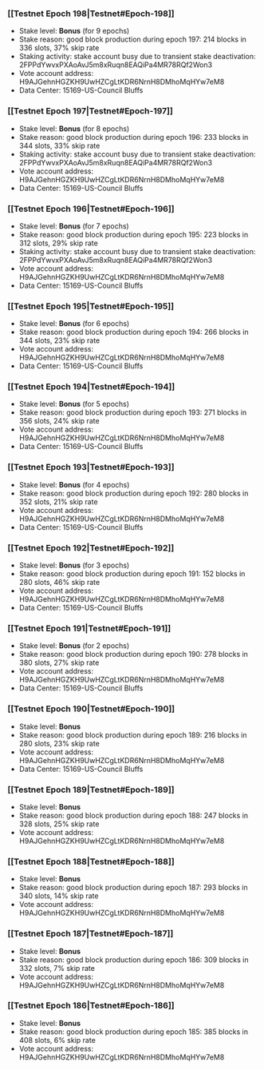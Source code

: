 ### [[Testnet Epoch 198|Testnet#Epoch-198]]
* Stake level: **Bonus** (for 9 epochs)
* Stake reason: good block production during epoch 197: 214 blocks in 336 slots, 37% skip rate
* Staking activity: stake account busy due to transient stake deactivation: 2FPPdYwvxPXAoAvJ5m8xRuqn8EAQiPa4MR78RQf2Won3
* Vote account address: H9AJGehnHGZKH9UwHZCgLtKDR6NrnH8DMhoMqHYw7eM8
* Data Center: 15169-US-Council Bluffs
### [[Testnet Epoch 197|Testnet#Epoch-197]]
* Stake level: **Bonus** (for 8 epochs)
* Stake reason: good block production during epoch 196: 233 blocks in 344 slots, 33% skip rate
* Staking activity: stake account busy due to transient stake deactivation: 2FPPdYwvxPXAoAvJ5m8xRuqn8EAQiPa4MR78RQf2Won3
* Vote account address: H9AJGehnHGZKH9UwHZCgLtKDR6NrnH8DMhoMqHYw7eM8
* Data Center: 15169-US-Council Bluffs
### [[Testnet Epoch 196|Testnet#Epoch-196]]
* Stake level: **Bonus** (for 7 epochs)
* Stake reason: good block production during epoch 195: 223 blocks in 312 slots, 29% skip rate
* Staking activity: stake account busy due to transient stake deactivation: 2FPPdYwvxPXAoAvJ5m8xRuqn8EAQiPa4MR78RQf2Won3
* Vote account address: H9AJGehnHGZKH9UwHZCgLtKDR6NrnH8DMhoMqHYw7eM8
* Data Center: 15169-US-Council Bluffs
### [[Testnet Epoch 195|Testnet#Epoch-195]]
* Stake level: **Bonus** (for 6 epochs)
* Stake reason: good block production during epoch 194: 266 blocks in 344 slots, 23% skip rate
* Vote account address: H9AJGehnHGZKH9UwHZCgLtKDR6NrnH8DMhoMqHYw7eM8
* Data Center: 15169-US-Council Bluffs
### [[Testnet Epoch 194|Testnet#Epoch-194]]
* Stake level: **Bonus** (for 5 epochs)
* Stake reason: good block production during epoch 193: 271 blocks in 356 slots, 24% skip rate
* Vote account address: H9AJGehnHGZKH9UwHZCgLtKDR6NrnH8DMhoMqHYw7eM8
* Data Center: 15169-US-Council Bluffs
### [[Testnet Epoch 193|Testnet#Epoch-193]]
* Stake level: **Bonus** (for 4 epochs)
* Stake reason: good block production during epoch 192: 280 blocks in 352 slots, 21% skip rate
* Vote account address: H9AJGehnHGZKH9UwHZCgLtKDR6NrnH8DMhoMqHYw7eM8
* Data Center: 15169-US-Council Bluffs
### [[Testnet Epoch 192|Testnet#Epoch-192]]
* Stake level: **Bonus** (for 3 epochs)
* Stake reason: good block production during epoch 191: 152 blocks in 280 slots, 46% skip rate
* Vote account address: H9AJGehnHGZKH9UwHZCgLtKDR6NrnH8DMhoMqHYw7eM8
* Data Center: 15169-US-Council Bluffs
### [[Testnet Epoch 191|Testnet#Epoch-191]]
* Stake level: **Bonus** (for 2 epochs)
* Stake reason: good block production during epoch 190: 278 blocks in 380 slots, 27% skip rate
* Vote account address: H9AJGehnHGZKH9UwHZCgLtKDR6NrnH8DMhoMqHYw7eM8
* Data Center: 15169-US-Council Bluffs
### [[Testnet Epoch 190|Testnet#Epoch-190]]
* Stake level: **Bonus**
* Stake reason: good block production during epoch 189: 216 blocks in 280 slots, 23% skip rate
* Vote account address: H9AJGehnHGZKH9UwHZCgLtKDR6NrnH8DMhoMqHYw7eM8
* Data Center: 15169-US-Council Bluffs
### [[Testnet Epoch 189|Testnet#Epoch-189]]
* Stake level: **Bonus**
* Stake reason: good block production during epoch 188: 247 blocks in 328 slots, 25% skip rate
* Vote account address: H9AJGehnHGZKH9UwHZCgLtKDR6NrnH8DMhoMqHYw7eM8
### [[Testnet Epoch 188|Testnet#Epoch-188]]
* Stake level: **Bonus**
* Stake reason: good block production during epoch 187: 293 blocks in 340 slots, 14% skip rate
* Vote account address: H9AJGehnHGZKH9UwHZCgLtKDR6NrnH8DMhoMqHYw7eM8
### [[Testnet Epoch 187|Testnet#Epoch-187]]
* Stake level: **Bonus**
* Stake reason: good block production during epoch 186: 309 blocks in 332 slots, 7% skip rate
* Vote account address: H9AJGehnHGZKH9UwHZCgLtKDR6NrnH8DMhoMqHYw7eM8
### [[Testnet Epoch 186|Testnet#Epoch-186]]
* Stake level: **Bonus**
* Stake reason: good block production during epoch 185: 385 blocks in 408 slots, 6% skip rate
* Vote account address: H9AJGehnHGZKH9UwHZCgLtKDR6NrnH8DMhoMqHYw7eM8